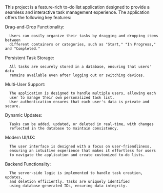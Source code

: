 This project is a feature-rich to-do list application designed to provide a seamless and interactive task management experience.
The application offers the following key features:

Drag-and-Drop Functionality:

      Users can easily organize their tasks by dragging and dropping items between 
      different containers or categories, such as "Start," "In Progress," and "Completed."
  
Persistent Task Storage:

      All tasks are securely stored in a database, ensuring that users' data 
      remains available even after logging out or switching devices.
      
Multi-User Support:

      The application is designed to handle multiple users, allowing each 
      user to manage their own personalized task list.
      User authentication ensures that each user's data is private and secure.
      
Dynamic Updates:

      Tasks can be added, updated, or deleted in real-time, with changes 
      reflected in the database to maintain consistency.
      
Modern UI/UX:

      The user interface is designed with a focus on user-friendliness, 
      ensuring an intuitive experience that makes it effortless for users 
      to navigate the application and create customized to-do lists.
      
Backend Functionality:

      The server-side logic is implemented to handle task creation, updates, 
      and deletion efficiently. Tasks are uniquely identified 
      using database-generated IDs, ensuring data integrity.
